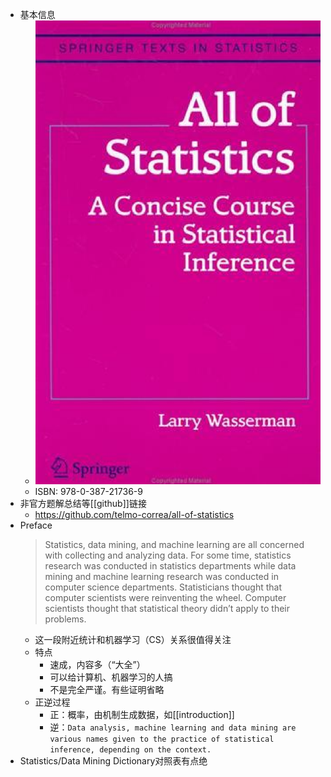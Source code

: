 - 基本信息
  - ![](cover.png)
  - ISBN: 978-0-387-21736-9
- 非官方题解总结等[[github]]链接
  - https://github.com/telmo-correa/all-of-statistics
- Preface
    > Statistics, data mining, and machine learning are all concerned with collecting and analyzing data. For some time, statistics research was conducted in statistics departments while data mining and machine learning research was conducted in computer science departments. Statisticians thought that computer scientists were reinventing the wheel. Computer scientists thought that statistical theory didn’t apply to their problems.
    - 这一段附近统计和机器学习（CS）关系很值得关注
    - 特点
      - 速成，内容多（“大全”）
      - 可以给计算机、机器学习的人搞
      - 不是完全严谨。有些证明省略
  - 正逆过程
    - 正：概率，由机制生成数据，如[[introduction]]
    - 逆：`Data analysis, machine learning and data mining are various names given to the practice of statistical inference, depending on the context.`
- Statistics/Data Mining Dictionary对照表有点绝